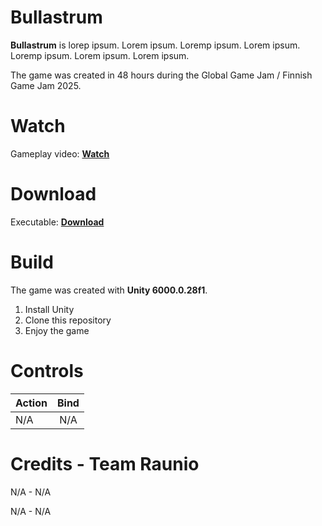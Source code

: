# Bullastrum

**Bullastrum** is lorep ipsum. Lorem ipsum. Loremp ipsum. Lorem ipsum. Loremp ipsum. Lorem ipsum. Lorem ipsum.

The game was created in 48 hours during the Global Game Jam / Finnish Game Jam 2025.

# Watch

Gameplay video: [**Watch**](https://)

# Download

Executable: [**Download**](https://)

# Build

The game was created with **Unity 6000.0.28f1**.

 1. Install Unity
 2. Clone this repository
 3. Enjoy the game

# Controls

| Action           | Bind          |
| ---------------- |:-------------:|
| N/A              | N/A           |

# Credits - Team Raunio

N/A - N/A

N/A - N/A
